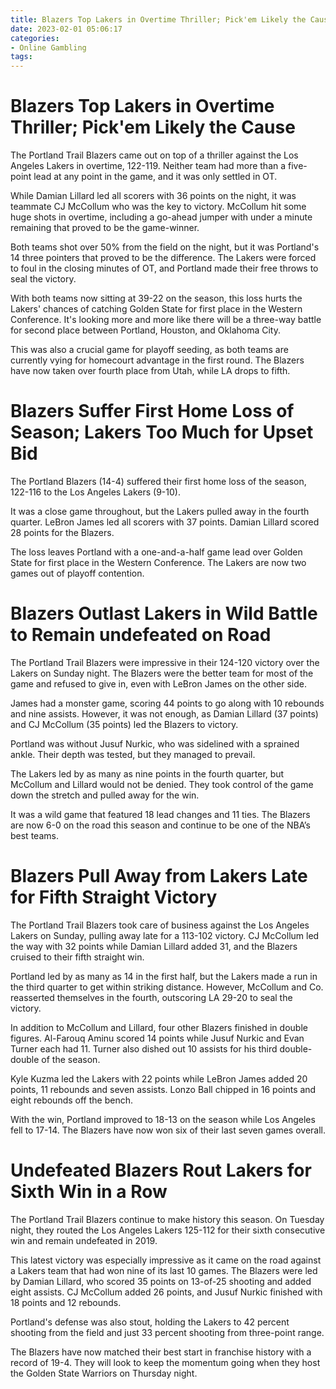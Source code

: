 ```yaml
---
title: Blazers Top Lakers in Overtime Thriller; Pick'em Likely the Cause
date: 2023-02-01 05:06:17
categories:
- Online Gambling
tags:
---
```



#  Blazers Top Lakers in Overtime Thriller; Pick'em Likely the Cause

The Portland Trail Blazers came out on top of a thriller against the Los Angeles Lakers in overtime, 122-119. Neither team had more than a five-point lead at any point in the game, and it was only settled in OT.

While Damian Lillard led all scorers with 36 points on the night, it was teammate CJ McCollum who was the key to victory. McCollum hit some huge shots in overtime, including a go-ahead jumper with under a minute remaining that proved to be the game-winner.

Both teams shot over 50% from the field on the night, but it was Portland's 14 three pointers that proved to be the difference. The Lakers were forced to foul in the closing minutes of OT, and Portland made their free throws to seal the victory.

With both teams now sitting at 39-22 on the season, this loss hurts the Lakers' chances of catching Golden State for first place in the Western Conference. It's looking more and more like there will be a three-way battle for second place between Portland, Houston, and Oklahoma City.

This was also a crucial game for playoff seeding, as both teams are currently vying for homecourt advantage in the first round. The Blazers have now taken over fourth place from Utah, while LA drops to fifth.

#  Blazers Suffer First Home Loss of Season; Lakers Too Much for Upset Bid

The Portland Blazers (14-4) suffered their first home loss of the season, 122-116 to the Los Angeles Lakers (9-10).

It was a close game throughout, but the Lakers pulled away in the fourth quarter. LeBron James led all scorers with 37 points. Damian Lillard scored 28 points for the Blazers.

The loss leaves Portland with a one-and-a-half game lead over Golden State for first place in the Western Conference. The Lakers are now two games out of playoff contention.

#  Blazers Outlast Lakers in Wild Battle to Remain undefeated on Road

The Portland Trail Blazers were impressive in their 124-120 victory over the Lakers on Sunday night. The Blazers were the better team for most of the game and refused to give in, even with LeBron James on the other side.

James had a monster game, scoring 44 points to go along with 10 rebounds and nine assists. However, it was not enough, as Damian Lillard (37 points) and CJ McCollum (35 points) led the Blazers to victory.

Portland was without Jusuf Nurkic, who was sidelined with a sprained ankle. Their depth was tested, but they managed to prevail.

The Lakers led by as many as nine points in the fourth quarter, but McCollum and Lillard would not be denied. They took control of the game down the stretch and pulled away for the win.

It was a wild game that featured 18 lead changes and 11 ties. The Blazers are now 6-0 on the road this season and continue to be one of the NBA’s best teams.

#  Blazers Pull Away from Lakers Late for Fifth Straight Victory

The Portland Trail Blazers took care of business against the Los Angeles Lakers on Sunday, pulling away late for a 113-102 victory. CJ McCollum led the way with 32 points while Damian Lillard added 31, and the Blazers cruised to their fifth straight win.

Portland led by as many as 14 in the first half, but the Lakers made a run in the third quarter to get within striking distance. However, McCollum and Co. reasserted themselves in the fourth, outscoring LA 29-20 to seal the victory.

In addition to McCollum and Lillard, four other Blazers finished in double figures. Al-Farouq Aminu scored 14 points while Jusuf Nurkic and Evan Turner each had 11. Turner also dished out 10 assists for his third double-double of the season.

Kyle Kuzma led the Lakers with 22 points while LeBron James added 20 points, 11 rebounds and seven assists. Lonzo Ball chipped in 16 points and eight rebounds off the bench.

With the win, Portland improved to 18-13 on the season while Los Angeles fell to 17-14. The Blazers have now won six of their last seven games overall.

#  Undefeated Blazers Rout Lakers for Sixth Win in a Row

The Portland Trail Blazers continue to make history this season. On Tuesday night, they routed the Los Angeles Lakers 125-112 for their sixth consecutive win and remain undefeated in 2019.

This latest victory was especially impressive as it came on the road against a Lakers team that had won nine of its last 10 games. The Blazers were led by Damian Lillard, who scored 35 points on 13-of-25 shooting and added eight assists. CJ McCollum added 26 points, and Jusuf Nurkic finished with 18 points and 12 rebounds.

Portland's defense was also stout, holding the Lakers to 42 percent shooting from the field and just 33 percent shooting from three-point range.

The Blazers have now matched their best start in franchise history with a record of 19-4. They will look to keep the momentum going when they host the Golden State Warriors on Thursday night.